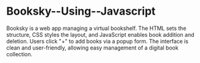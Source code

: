 # Booksky--Using--Javascript

Booksky is a web app managing a virtual bookshelf. The HTML sets the structure, CSS
styles the layout, and JavaScript enables book addition and deletion. Users click "+" to
add books via a popup form. The interface is clean and user-friendly, allowing easy
management of a digital book collection.
